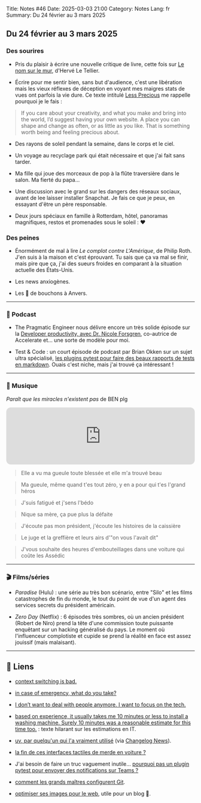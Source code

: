 Title: Notes #46
Date: 2025-03-03 21:00
Category: Notes
Lang: fr
Summary: Du 24 février au 3 mars 2025

## Du 24 février au 3 mars 2025

### Des sourires

* Pris du plaisir à écrire une nouvelle critique de livre, cette fois sur [Le nom sur le mur]({filename}/books/le-nom-sur-le-mur.md), d'Hervé Le Tellier.

* Écrire pour me sentir bien, sans but d'audience, c'est une libération mais les vieux réflexes de déception en voyant mes maigres stats de vues ont parfois la vie dure. Ce texte intitulé [Less Precious](https://nazhamid.com/journal/less-precious/) me rappelle pourquoi je le fais :

> If you care about your creativity, and what you make and bring into the world, I’d suggest having your own website. A place you can shape and change as often, or as little as you like.
> That is something worth being and feeling precious about.

* Des rayons de soleil pendant la semaine, dans le corps et le ciel.

* Un voyage au recyclage park qui était nécessaire et que j'ai fait sans tarder.

* Ma fille qui joue des morceaux de pop à la flûte traversière dans le salon. Ma fierté du papa...

* Une discussion avec le grand sur les dangers des réseaux sociaux, avant de lee laisser installer Snapchat. Je fais ce que je peux, en essayant d'être un père responsable.

* Deux jours spéciaux en famille à Rotterdam, hôtel, panoramas magnifiques, restos et promenades sous le soleil : ❤️

### Des peines

* Énormément de mal à lire _Le complot contre L'Amérique_, de Philip Roth. J'en suis à la maison et c'est éprouvant. Tu sais que ça va mal se finir, mais pire que ça, j'ai des sueurs froides en comparant à la situation actuelle des États-Unis.

* Les news anxiogènes.

* Les 🤬 de bouchons à Anvers.

---

### 🎤 Podcast

* The Pragmatic Engineer nous délivre encore un très solide épisode sur la [Developer productivity, avec Dr. Nicole Forsgren](https://newsletter.pragmaticengineer.com/p/developer-productivity-with-dr-nicole), co-autrice de Accelerate et... une sorte de modèle pour moi.

* Test & Code : un court épisode de podcast par Brian Okken sur un sujet ultra spécialisé, [les plugins pytest pour faire des beaux rapports de tests en markdown](https://testandcode.com/episodes/markdown-reports-pytest-md-pytest-md-report). Ouais c'est niche, mais j'ai trouvé ça intéressant !

---

### 🎵 Musique

_Paraît que les miracles n'existent pas_ de BEN plg

<iframe style="border-radius:12px" src="https://open.spotify.com/embed/track/4qx7QpLMWmG2xgjbin6Bah?utm_source=generator" width="100%" height="152" frameBorder="0" allowfullscreen="" allow="autoplay; clipboard-write; encrypted-media; fullscreen; picture-in-picture" loading="lazy"></iframe>

> Elle a vu ma gueule toute blessée et elle m'a trouvé beau

> Ma gueule, même quand t'es tout zéro, y en a pour qui t'es l'grand héros

> J'suis fatigué et j'sens l'bédo

> Nique sa mère, ça pue plus la défaite

> J'écoute pas mon président, j'écoute les histoires de la caissière

> Le juge et la greffière et leurs airs d'"on vous l'avait dit"

> J'vous souhaite des heures d'embouteillages dans une voiture qui coûte les Assédic

---

### 🎬 Films/séries

* _Paradise_ (Hulu) : une série au très bon scénario, entre "Silo" et les films catastrophes de fin du monde, le tout du point de vue d'un agent des services secrets du président américain.

* _Zero Day_ (Netflix) : 6 épisodes très sombres, où un ancien président (Robert de Niro) prend la tête d'une commission toute puissante enquêtant sur un hacking généralisé du pays. Le moment où l'influenceur complotiste et cupide se prend la réalité en face est assez jouissif (mais malaisant).

---

## 🔗 Liens

* [context switching is bad.](https://newsletter.techworld-with-milan.com/p/context-switching-is-the-main-productivity)

* [in case of emergency, what do you take?](https://www.jasonacox.com/wordpress/archives/2216)

* [I don’t want to deal with people anymore. I want to focus on the tech.](https://blog.alexewerlof.com/p/staff-engineer-vs-engineering-manager)

* [based on experience, it usually takes me 10 minutes or less to install a washing machine. Surely 10 minutes was a reasonable estimate for this time too.](https://www.cosive.com/blog/my-washing-machine-refreshed-my-thinking-on-software-effort-estimation) : texte hilarant sur les estimations en IT.

* [uv, par quelqu'un qui l'a vraiment utilisé](https://www.bitecode.dev/p/a-year-of-uv-pros-cons-and-should) (via [Changelog News](https://changelog.com/news)).

* [la fin de ces interfaces tactiles de merde en voiture ?](https://www.theverge.com/2024/3/5/24091043/euro-ncap-safety-rating-europe-2026-touchscreen-buttons-dials)

* J'ai besoin de faire un truc vaguement inutile... [pourquoi pas un plugin pytest pour envoyer des notifications sur Teams ?](https://stackoverflow.com/questions/59371631/send-automated-messages-to-microsoft-teams-using-python)

* [comment les grands maîtres configurent Git](https://blog.gitbutler.com/how-git-core-devs-configure-git/).

* [optimiser ses images pour le web](https://imageoptim.com/versions.html), utile pour un blog 👀.
